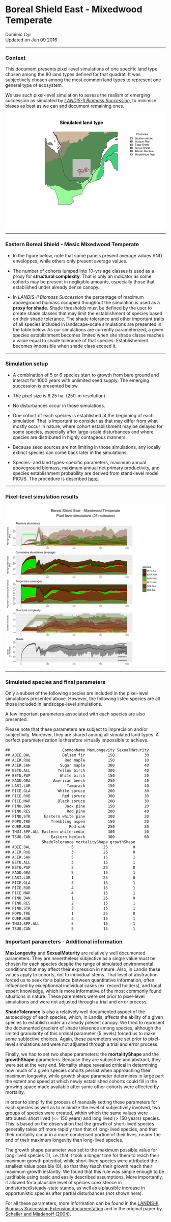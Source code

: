 # Boreal Shield East - Mixedwood Temperate
Dominic Cyr  
Updated on Jun 09 2016

-------









### Context

This document presents pixel-level simulations of one specific land type chosen among the 80 land types defined for that quadrat. It was subjectively chosen among the most common land types to represent one general type of ecosystem.

We use such pixel-level simulation to assess the realism of emerging succession as simulated by [_LANDIS-II Biomass Succession_][1], to minimise biases as best as we can and document remaining ones.









<img src="landisSiteVignette_BSE_4223_files/figure-html/mapPlot-1.png"  />

-------

### Eastern Boreal Shield - Mesic Mixedwood Temperate 


* In the figure below, note that some panels present average values AND enveloppes, while others only present average values.

* The number of cohorts lumped into 10-yrs age classes is used as a proxy for __structural complexity__. That is only an indicator as some cohorts may be present in negligible amounts, especially those that established under already dense canopy.

* In _LANDIS-II Biomass Succession_ the percentage of maximum aboveground biomass occupied thoughout the simulation is used as a __proxy for shade__. Shade thresholds must be defined by the user to create shade classes that may limit the establishment of species based on their shade tolerance. The shade tolerance and other important traits of all species included in landscape-scale simulations are presented in the table below. As our simulations are currently parameterized, a given species establishment becomes limited when site shade classe reaches a value equal to shade tolerance of that species. Establishement becomes impossible when shade class exceed it.

-------

### Simulation setup

* A combination of 5 or 6 species start to growth from bare ground and interact for 1000 years with unlimited seed supply. The emerging succession is presented below.

* The pixel size is 6.25 ha. (250-m resolution)

* No disturbances occur in those simulations.

* One cohort of each species is established at the beginning of each simulation. That is important to consider as that may differ from what mostly occur in nature, where cohort establishment may be delayed for some species, especially after large-scale disturbances and where species are distributed in highly contageous manners.

* Because seed sources are not limiting in those simulations, any locally extinct species can come back later in the simulations.

* Species- and land types-specific parameters, maximum annual aboveground biomass, maximum annual net primary productivity, and species establishment probability are derived from stand-level model PICUS. The procedure is described [here][2]. 

-------

### Pixel-level simulation results
![](../Figures/multiSppLandisSite_BSE_4223.png)




-------

### Simulated species and final parameters

Only a subset of the following species are included in the pixel-level simulations presented above. However, the following listed species are all those included in landscape-level simulations.

A few important parameters associated with each species are also presented. 

Please note that these parameters are subject to imprecision and/or subjectivity. Moreover, they are shared among all simulated land types. A perfect parameterization is therefore virtually impossible to achieve.




```
##                       CommonName MaxLongevity SexualMaturity
## ABIE.BAL              Balsam fir          150             30
## ACER.RUB               Red maple          150             10
## ACER.SAH             Sugar maple          300             40
## BETU.ALL            Yellow birch          300             40
## BETU.PAP             White birch          150             20
## FAGU.GRA          American beech          250             40
## LARI.LAR                Tamarack          150             40
## PICE.GLA            White spruce          200             30
## PICE.RUB              Red spruce          300             30
## PICE.MAR            Black spruce          200             30
## PINU.BAN               Jack pine          150             20
## PINU.RES                Red pine          200             40
## PINU.STR      Eastern white pine          300             20
## POPU.TRE         Trembling aspen          150             20
## QUER.RUB                 Red oak          250             30
## THUJ.SPP.ALL Eastern white-cedar          300             30
## TSUG.CAN         Eastern hemlock          300             60
##              ShadeTolerance mortalityShape growthShape
## ABIE.BAL                  5             25           0
## ACER.RUB                  3             25           0
## ACER.SAH                  5             15           1
## BETU.ALL                  3             15           1
## BETU.PAP                  2             25           0
## FAGU.GRA                  5             15           1
## LARI.LAR                  1             25           0
## PICE.GLA                  3             15           1
## PICE.RUB                  4             15           1
## PICE.MAR                  4             15           1
## PINU.BAN                  1             25           0
## PINU.RES                  2             15           1
## PINU.STR                  3             15           1
## POPU.TRE                  1             25           0
## QUER.RUB                  3             15           1
## THUJ.SPP.ALL              5             15           1
## TSUG.CAN                  5             15           1
```

### Important parameters - Additional information

__MaxLongevity__ and __SexualMaturity__ are relatively well documented parameters. They are nevertheless subjective as a single value must be chosen for each species despite the range of simulated environmental conditions that may affect their expression in nature. Also, in Landis these values apply to cohorts, not to individual stems. That level of abstraction forced us to seek for a balance between quantitative information, often influenced by exceptionnal individual cases (ex. record holders), and local expert knowledge, which is more informative of the most commonly found situations in nature. These paremeters were set prior to pixel-level simulations and were not adjusted through a trial and error process. 

__ShadeTolerance__ is also a relatively well documented aspect of the autoecology of each species, which, in Landis, affects the ability of a given species to establish under an already present canopy. We tried to represent the documented gradient of shade tolerence among species, although the limited granularity of this ordinal parameter (5 levels) forced us to make some subjective choices. Again, these paremeters were set prior to pixel-level simulations and were not adjusted through a trial and error process.

Finally, we had to set two shape parameters: the __mortalityShape__ and the __growthShape__ parameters. Because they are subjective and abstract, they were set at the very end. Mortality shape revealed critical in determining how much of a given species cohorts persist when approaching their maximum longevity, while growth shape parameter determines in large part the extent and speed at which newly established cohorts could fill in the growing space made available after some other cohorts were affected by mortality.

In order to simplify the process of manually setting these parameters for each species as well as to minimize the level of subjectively involved, two groups of species were created, within which the same values were attributed: short lived (<= 150 years) and long lived (> 150 years) species. This is based on the observation that the growth of short-lived species generally takes off more rapidly than that of long-lived species, and that their mortality occur in a more condensed portion of their lives, nearer the end of their maximum longevity than long-lived species.

The growth shape parameter was set to the maximum possible value for long-lived species (1), i.e. that it took a longer time for them to reach their maximum growth potential, while short-lived species were attributed the smallest value possible (0), so that they reach their growth reach their maximum growth instantly. We found that this rule was simple enough to be justifiable using basic and easily described assumptions. More importantly, it allowed for a plausible level of species coexistence in undisturbed/steady-state stands, as well as a plausible increase in opportunistic species after partial disturbances (not shown here).

For all these parameters, more information can be found in the [LANDIS-II Biomass Succession Extension documentation][1] and in the original paper by [Scheller and Mladenoff (2004)][3]. 



[1]: http://www.landis-ii.org/extensions/biomass-succession
[2]: http://github.com/dcyr/PicusToLandisIIBiomassSuccession
[3]: http://landscape.forest.wisc.edu/PDF/Scheller_Mladenoff2004_EM.pdf
